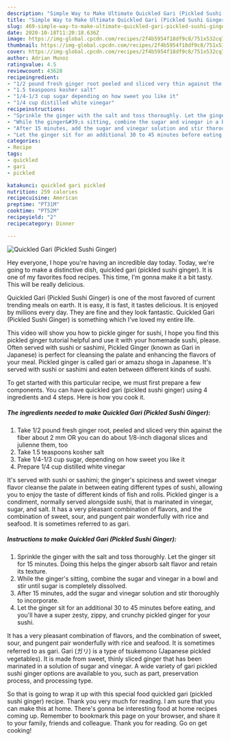 ```yaml
---
description: "Simple Way to Make Ultimate Quickled Gari (Pickled Sushi Ginger)"
title: "Simple Way to Make Ultimate Quickled Gari (Pickled Sushi Ginger)"
slug: 469-simple-way-to-make-ultimate-quickled-gari-pickled-sushi-ginger
date: 2020-10-18T11:20:18.636Z
image: https://img-global.cpcdn.com/recipes/2f4b5954f18df9c8/751x532cq70/quickled-gari-pickled-sushi-ginger-recipe-main-photo.jpg
thumbnail: https://img-global.cpcdn.com/recipes/2f4b5954f18df9c8/751x532cq70/quickled-gari-pickled-sushi-ginger-recipe-main-photo.jpg
cover: https://img-global.cpcdn.com/recipes/2f4b5954f18df9c8/751x532cq70/quickled-gari-pickled-sushi-ginger-recipe-main-photo.jpg
author: Adrian Munoz
ratingvalue: 4.5
reviewcount: 43628
recipeingredient:
- "1/2 pound fresh ginger root peeled and sliced very thin against the fiber about 2 mm OR you can do about 18inch diagonal slices and julienne them too"
- "1.5 teaspoons kosher salt"
- "1/4-1/3 cup sugar depending on how sweet you like it"
- "1/4 cup distilled white vinegar"
recipeinstructions:
- "Sprinkle the ginger with the salt and toss thoroughly. Let the ginger sit for 15 minutes. Doing this helps the ginger absorb salt flavor and retain its texture."
- "While the ginger&#39;s sitting, combine the sugar and vinegar in a bowl and stir until sugar is completely dissolved."
- "After 15 minutes, add the sugar and vinegar solution and stir thoroughly to incorporate."
- "Let the ginger sit for an additional 30 to 45 minutes before eating, and you&#39;ll have a super zesty, zippy, and crunchy pickled ginger for your sushi."
categories:
- Recipe
tags:
- quickled
- gari
- pickled

katakunci: quickled gari pickled 
nutrition: 259 calories
recipecuisine: American
preptime: "PT31M"
cooktime: "PT52M"
recipeyield: "2"
recipecategory: Dinner

---
```



![Quickled Gari (Pickled Sushi Ginger)](https://img-global.cpcdn.com/recipes/2f4b5954f18df9c8/751x532cq70/quickled-gari-pickled-sushi-ginger-recipe-main-photo.jpg)

Hey everyone, I hope you're having an incredible day today. Today, we're going to make a distinctive dish, quickled gari (pickled sushi ginger). It is one of my favorites food recipes. This time, I'm gonna make it a bit tasty. This will be really delicious.

Quickled Gari (Pickled Sushi Ginger) is one of the most favored of current trending meals on earth. It is easy, it is fast, it tastes delicious. It is enjoyed by millions every day. They are fine and they look fantastic. Quickled Gari (Pickled Sushi Ginger) is something which I've loved my entire life.

This video will show you how to pickle ginger for sushi, I hope you find this pickled ginger tutorial helpful and use it with your homemade sushi, please. Often served with sushi or sashimi, Pickled Ginger (known as Gari in Japanese) is perfect for cleansing the palate and enhancing the flavors of your meal. Pickled ginger is called gari or amazu shoga in Japanese. It&#39;s served with sushi or sashimi and eaten between different kinds of sushi.


To get started with this particular recipe, we must first prepare a few components. You can have quickled gari (pickled sushi ginger) using 4 ingredients and 4 steps. Here is how you cook it.

<!--inarticleads1-->

##### The ingredients needed to make Quickled Gari (Pickled Sushi Ginger):

1. Take 1/2 pound fresh ginger root, peeled and sliced very thin against the fiber about 2 mm OR you can do about 1/8-inch diagonal slices and julienne them, too
1. Take 1.5 teaspoons kosher salt
1. Take 1/4-1/3 cup sugar, depending on how sweet you like it
1. Prepare 1/4 cup distilled white vinegar


It&#39;s served with sushi or sashimi; the ginger&#39;s spiciness and sweet vinegar flavor cleanse the palate in between eating different types of sushi, allowing you to enjoy the taste of different kinds of fish and rolls. Pickled ginger is a condiment, normally served alongside sushi, that is marinated in vinegar, sugar, and salt. It has a very pleasant combination of flavors, and the combination of sweet, sour, and pungent pair wonderfully with rice and seafood. It is sometimes referred to as gari. 

<!--inarticleads2-->

##### Instructions to make Quickled Gari (Pickled Sushi Ginger):

1. Sprinkle the ginger with the salt and toss thoroughly. Let the ginger sit for 15 minutes. Doing this helps the ginger absorb salt flavor and retain its texture.
1. While the ginger&#39;s sitting, combine the sugar and vinegar in a bowl and stir until sugar is completely dissolved.
1. After 15 minutes, add the sugar and vinegar solution and stir thoroughly to incorporate.
1. Let the ginger sit for an additional 30 to 45 minutes before eating, and you&#39;ll have a super zesty, zippy, and crunchy pickled ginger for your sushi.


It has a very pleasant combination of flavors, and the combination of sweet, sour, and pungent pair wonderfully with rice and seafood. It is sometimes referred to as gari. Gari (ガリ) is a type of tsukemono (Japanese pickled vegetables). It is made from sweet, thinly sliced ginger that has been marinated in a solution of sugar and vinegar. A wide variety of gari pickled sushi ginger options are available to you, such as part, preservation process, and processing type. 

So that is going to wrap it up with this special food quickled gari (pickled sushi ginger) recipe. Thank you very much for reading. I am sure that you can make this at home. There's gonna be interesting food at home recipes coming up. Remember to bookmark this page on your browser, and share it to your family, friends and colleague. Thank you for reading. Go on get cooking!
